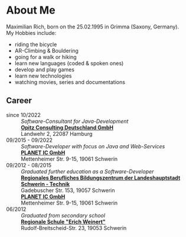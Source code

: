 # About Me

Maximilian Rich, born on the 25.02.1995 in Grimma (Saxony, Germany).  
My Hobbies include:
* riding the bicycle
* AR-Climbing & Bouldering
* going for a walk or hiking
* learn new languages (coded & spoken ones)
* develop and play games
* learn new technologies
* watching movies, series and documentations

## Career

<dl>
    <dt>since 10/2022</dt>
    <dd>
        <i>Software-Consultant for Java-Development</i>
    </dd>
    <dd><strong>
            <a href="https://www.opitz-consulting.com/" target="_blank">Opitz Consulting Deutschland GmbH</a>
        </strong><br>
        Landwehr 2, 22087 Hamburg
    </dd>
    <dt>09/2015 - 09/2022</dt>
    <dd>
        <i>Software-Developer with focus on Java and Web-Services</i>
    </dd>
    <dd><strong>
            <a href="https://www.planet-ic.de/" target="_blank">PLANET IC GmbH</a>
        </strong><br>
        Mettenheimer Str. 9-15, 19061 Schwerin
    </dd>
    <dt>09/2012 - 08/2015</dt>
    <dd>
        <i>Graduated further education as a Software-Developer</i>
    </dd>
    <dd><strong>
            <a href="https://www.bs-technik-schwerin.de/" target="_blank">Regionales Berufliches Bildungszentrum der Landeshauptstadt Schwerin - Technik</a>
        </strong><br>
        Gadebuscher Str. 153, 19057 Schwerin
    </dd>
    <dd><strong>
            <a href="https://www.planet-ic.de/" target="_blank">PLANET IC GmbH</a>
        </strong><br>
        Mettenheimer Str. 9-15, 19061 Schwerin
    </dd>
    <dt>06/2012</dt>
    <dd><i>Graduated from secondary school</i></dd>
    <dd>        
        <strong>
            <a href="https://www.weinertschule-schwerin.de/" target="_blank">Regionale Schule "Erich Weinert"</a>
        </strong><br>
        Rudolf-Breitscheid-Str. 23, 19053 Schwerin
    </dd>
</dl>
